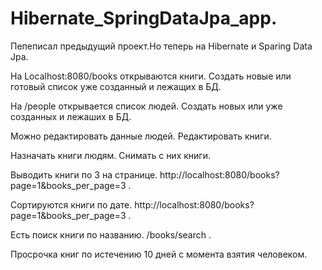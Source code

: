 # Hibernate_SpringDataJpa_app.
Пепеписал предыдущий проект.Но теперь на Hibernate и Sparing Data Jpa.

На Localhost:8080/books открываются книги. Создать новые или готовый список уже созданный и лежащих в БД.

На /people открывается список людей. Создать новых или уже созданных и лежаших в БД.

Можно редактировать данные людей. Редактировать книги.

Назначать книги людям. Снимать с них книги.

Выводить книги по 3 на странице.  http://localhost:8080/books?page=1&books_per_page=3 .

Сортируются книги по дате. http://localhost:8080/books?page=1&books_per_page=3 .

Есть поиск книги по названию. /books/search .

Просрочка книг по истечению 10 дней с момента взятия человеком.
